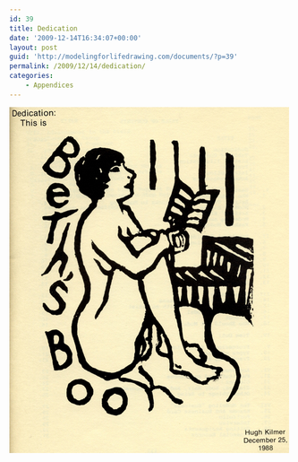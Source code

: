 ```yaml
---
id: 39
title: Dedication
date: '2009-12-14T16:34:07+00:00'
layout: post
guid: 'http://modelingforlifedrawing.com/documents/?p=39'
permalink: /2009/12/14/dedication/
categories:
    - Appendices
---
```


![Dedication - Beth's Book](/images/Dedication.jpg "Dedication - Beth's Book")
